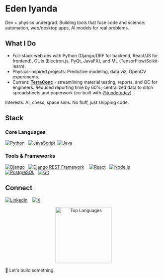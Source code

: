 # Eden Iyanda

Dev + physics undergrad. Building tools that fuse code and science: automation, web/desktop apps, AI models for real problems.

## What I Do
- Full-stack web dev with Python (Django/DRF for backend, React/JS for frontend), GUIs (Electron.js, PyQt, JavaFX), and ML (TensorFlow/Scikit-learn).
- Physics-inspired projects: Predictive modeling, data viz, OpenCV experiments.
- Current: [**TerraConc**](https://terracorn.com/products/) - streamlining material testing, reports, and QC for engineers. Reduced reporting time by 60%; centralized data to ditch spreadsheets and paperwork (co-built with [@tundetoday](https://github.com/tundetoday)).
  
Interests: AI, chess, space sims. No fluff, just shipping code.

## Stack
### Core Languages
[![Python](https://img.shields.io/badge/Python-3776AB?style=for-the-badge&logo=python&logoColor=white)](https://www.python.org/) &nbsp;
[![JavaScript](https://img.shields.io/badge/JavaScript-F7DF1E?style=for-the-badge&logo=javascript&logoColor=black)](https://developer.mozilla.org/en-US/docs/Web/JavaScript)&nbsp;
[![Java](https://img.shields.io/badge/Java-ED8B00?style=for-the-badge&logo=java&logoColor=white)](https://www.java.com/)

### Tools & Frameworks
[![Django](https://img.shields.io/badge/Django-092E20?style=for-the-badge&logo=django&logoColor=white)](https://www.djangoproject.com/) &nbsp;
[![Django REST Framework](https://img.shields.io/badge/Django%20REST%20Framework-092E20?style=for-the-badge&logo=django&logoColor=white)](https://www.django-rest-framework.org/) &nbsp;&nbsp;
[![React](https://img.shields.io/badge/React-20232A?style=for-the-badge&logo=react&logoColor=%2361DAFB)](https://reactjs.org/) &nbsp;
[![Node.js](https://img.shields.io/badge/Node.js-43853D?style=for-the-badge&logo=node.js&logoColor=white)](https://nodejs.org/) &nbsp;
[![PostgreSQL](https://img.shields.io/badge/PostgreSQL-316192?style=for-the-badge&logo=postgresql&logoColor=white)](https://www.postgresql.org/) &nbsp;
[![Git](https://img.shields.io/badge/Git-F05032?style=for-the-badge&logo=git&logoColor=white)](https://git-scm.com/) &nbsp;


## Connect
[![LinkedIn](https://img.shields.io/badge/LinkedIn-0077B5?style=for-the-badge&logo=linkedin&logoColor=white)](https://www.linkedin.com/in/edeniyanda/) 
&nbsp;&nbsp;
[![X](https://img.shields.io/badge/X-000?style=for-the-badge&logo=x&logoColor=white)](https://x.com/EdenTechie)

<div align="center">
<img src="https://github-readme-stats.vercel.app/api/top-langs/?username=edeniyanda&layout=donut&langs_count=5&theme=radical" alt="Top Languages" height="180">
</div>

🚀 Let's build something.
